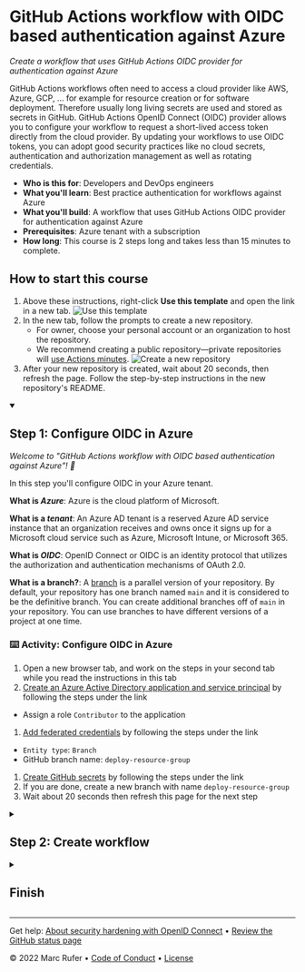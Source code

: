 <!--
  <<< Author notes: Header of the course >>>
  Read <https://skills.github.com/quickstart> for more information about how to build courses using this template.
  Include a 1280×640 image, course name in sentence case, and a concise description in emphasis.
  In your repository settings: enable template repository, add your 1280×640 social image, auto delete head branches.
  Next to "About", add description & tags; disable releases, packages, & environments.
  Add your open source license, GitHub uses Creative Commons Attribution 4.0 International.
-->

# GitHub Actions workflow with OIDC based authentication against Azure

_Create a workflow that uses GitHub Actions OIDC provider for authentication against Azure_

<!--
  <<< Author notes: Start of the course >>>
  Include start button, a note about Actions minutes,
  and tell the learner why they should take the course.
  Each step should be wrapped in <details>/<summary>, with an `id` set.
  The start <details> should have `open` as well.
  Do not use quotes on the <details> tag attributes.
-->

<!--step0-->

GitHub Actions workflows often need to access a cloud provider like AWS, Azure, GCP, ... for example for resource creation or for software deployment. Therefore usually long living secrets are used and stored as secrets in GitHub. GitHub Actions OpenID Connect (OIDC) provider allows you to configure your workflow to request a short-lived access token directly from the cloud provider. By updating your workflows to use OIDC tokens, you can adopt good security practices like no cloud secrets, authentication and authorization management as well as rotating credentials.

- **Who is this for**: Developers and DevOps engineers
- **What you'll learn**: Best practice authentication for workflows against Azure 
- **What you'll build**: A workflow that uses GitHub Actions OIDC provider for authentication against Azure
- **Prerequisites**: Azure tenant with a subscription
- **How long**: This course is 2 steps long and takes less than 15 minutes to complete.

## How to start this course

1. Above these instructions, right-click **Use this template** and open the link in a new tab.
   ![Use this template](https://user-images.githubusercontent.com/1221423/169618716-fb17528d-f332-4fc5-a11a-eaa23562665e.png)
2. In the new tab, follow the prompts to create a new repository.
   - For owner, choose your personal account or an organization to host the repository.
   - We recommend creating a public repository—private repositories will [use Actions minutes](https://docs.github.com/en/billing/managing-billing-for-github-actions/about-billing-for-github-actions).
   ![Create a new repository](https://user-images.githubusercontent.com/1221423/169618722-406dc508-add4-4074-83f0-c7a7ad87f6f3.png)
3. After your new repository is created, wait about 20 seconds, then refresh the page. Follow the step-by-step instructions in the new repository's README.

<!--endstep0-->

<!--
  <<< Author notes: Step 1 >>>
  Choose 3-5 steps for your course.
  The first step is always the hardest, so pick something easy!
  Link to docs.github.com for further explanations.
  Encourage users to open new tabs for steps!
  TBD-step-1-notes.
-->

<details id=1 open>
<summary><h2>Step 1: Configure OIDC in Azure</h2></summary>

_Welcome to "GitHub Actions workflow with OIDC based authentication against Azure"! :wave:_

In this step you'll configure OIDC in your Azure tenant.

**What is _Azure_**: Azure is the cloud platform of Microsoft.

**What is a _tenant_**: An Azure AD tenant is a reserved Azure AD service instance that an organization receives and owns once it signs up for a Microsoft cloud service such as Azure, Microsoft Intune, or Microsoft 365.

**What is _OIDC_**: OpenID Connect or OIDC is an identity protocol that utilizes the authorization and authentication mechanisms of OAuth 2.0.

**What is a branch?**: A [branch](https://docs.github.com/en/get-started/quickstart/github-glossary#branch) is a parallel version of your repository. By default, your repository has one branch named `main` and it is considered to be the definitive branch. You can create additional branches off of `main` in your repository. You can use branches to have different versions of a project at one time.

### :keyboard: Activity: Configure OIDC in Azure

1. Open a new browser tab, and work on the steps in your second tab while you read the instructions in this tab
1. [Create an Azure Active Directory application and service principal](https://learn.microsoft.com/en-us/azure/developer/github/connect-from-azure?tabs=azure-portal%2Cwindows#create-an-azure-active-directory-application-and-service-principal) by following the steps under the link
  - Assign a role `Contributor` to the application
1. [Add federated credentials](https://learn.microsoft.com/en-us/azure/developer/github/connect-from-azure?tabs=azure-portal%2Cwindows#add-federated-credentials) by following the steps under the link
  - `Entity type`: `Branch`
  - GitHub branch name: `deploy-resource-group`
1. [Create GitHub secrets](https://learn.microsoft.com/en-us/azure/developer/github/connect-from-azure?tabs=azure-portal%2Cwindows#create-github-secrets) by following the steps under the link
1. If you are done, create a new branch with name `deploy-resource-group`
1. Wait about 20 seconds then refresh this page for the next step

</details>

<!-- 
  <<< Author notes: Step 2 >>>
  Start this step by acknowledging the previous step.
  Define terms and link to docs.github.com.
-->

<details id=2>
<summary><h2>Step 2: Create workflow</h2></summary>

_You did configure OIDC in Azure and created a branch! :tada:_

Configuring OIDC in Azure allows you to authenticate in a GitHub Actions workflow without the need of storing an access token in GitHub!

**What is a _workflow_**: A workflow is a configurable automated process that will run one or more jobs. Workflows are defined by a YAML file checked in to your repository and will run when triggered by an event in your repository, or they can be triggered manually, or at a defined schedule.

### :keyboard: Activity: Create workflow

The following steps will guide you through the process of creating a GitHub Actions workflow.

1. On the **Code** tab, make sure you're on your new branch `deploy-resource-group`
1. Click on tab `Settiings`
1. Click on `Branches`
1. Switch default branch to `deploy-resource-group` (click on button <--> to switch default branch)
1. Click on tab `Actions`
1. Click on button `new workflow`
1. Choose `Simple workflow` and click `Configure`
1. Rename file to `my-first-workflow.yml`
1. Replace content of `.yml` file with the following content
```yml
name: Run Azure Login with OpenID Connect and PowerShell
on: [push]

permissions:
      id-token: write
      contents: read
      
jobs: 
  Windows-latest:
      runs-on: windows-latest
      steps:
        - name: OIDC Login to Azure Public Cloud with AzPowershell (enableAzPSSession true)
          uses: azure/login@v1
          with:
            client-id: ${{ secrets.AZURE_CLIENT_ID }}
            tenant-id: ${{ secrets.AZURE_TENANT_ID }}
            subscription-id: ${{ secrets.AZURE_SUBSCRIPTION_ID }} 
            enable-AzPSSession: true

        - name: 'Create resource group with PowerShell action'
          uses: azure/powershell@v1
          with:
             inlineScript: |
               New-AzResourceGroup -Name MyFirstResourceGroup -Location "South Central US"
             azPSVersion: "latest"
```
1. Wait about 20 seconds then refresh this page for the next step

</details>

<!--
  <<< Author notes: Finish >>>
  Review what we learned, ask for feedback, provide next steps.
-->

<details id=X>
<summary><h2>Finish</h2></summary>

_Congratulations friend, you've completed this course!_

<img src=https://github.com/rufer7/github-actions-workflow-with-OIDC-based-auth-with-Azure/blob/main/fireworks.jpg alt=celebrate width=300 align=right>

Here's a recap of all the tasks you've accomplished in this course:

- You configured OIDC in Azure by adding the Federated Credentials to Azure
- You created your first GitHub Actions workflow that uses GitHub Actions OIDC provider for authentication against Azure
- The execution of this workflow create a resource group in your Azure tenant by using best practice authentication

### What's next?

- [I'd love to hear what you thought of this course](mailto:m.rufer@gmx.ch)
- [Check out using environments for deployment](https://docs.github.com/en/actions/deployment/targeting-different-environments/using-environments-for-deployment)
- [Check out reusable workflows](https://docs.github.com/en/actions/using-workflows/reusing-workflows)
- [Check out Assigning permissions to jobs](https://docs.github.com/en/actions/using-jobs/assigning-permissions-to-jobs)
- To find projects to contribute to, check out [GitHub Explore](https://github.com/explore)

</details>

<!--
  <<< Author notes: Footer >>>
  Add a link to get support, GitHub status page, code of conduct, license link.
-->

---

Get help: [About security hardening with OpenID Connect]([TBD-support-link](https://docs.github.com/en/actions/deployment/security-hardening-your-deployments/about-security-hardening-with-openid-connect)) &bull; [Review the GitHub status page](https://www.githubstatus.com/)

&copy; 2022 Marc Rufer &bull; [Code of Conduct](https://www.contributor-covenant.org/version/2/1/code_of_conduct/code_of_conduct.md) &bull; [License](https://github.com/rufer7/github-actions-workflow-with-OIDC-based-auth-with-Azure/blob/main/LICENSE)
